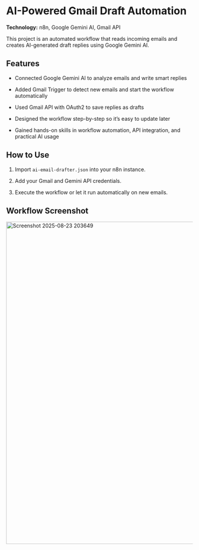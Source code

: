 # AI-Powered Gmail Draft Automation 

**Technology:** n8n, Google Gemini AI, Gmail API

This project is an automated workflow that reads incoming emails and creates AI-generated draft replies using Google Gemini AI.  

## Features

- Connected Google Gemini AI to analyze emails and write smart replies
  
- Added Gmail Trigger to detect new emails and start the workflow automatically
  
- Used Gmail API with OAuth2 to save replies as drafts
  
- Designed the workflow step-by-step so it’s easy to update later
  
- Gained hands-on skills in workflow automation, API integration, and practical AI usage  

## How to Use

1. Import `ai-email-drafter.json` into your n8n instance.
   
2. Add your Gmail and Gemini API credentials.
   
3. Execute the workflow or let it run automatically on new emails.

## Workflow Screenshot

<img width="1919" height="871" alt="Screenshot 2025-08-23 203649" src="https://github.com/user-attachments/assets/dbe45a5e-f001-4020-964f-dd8db8bef0d0" />
